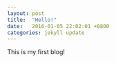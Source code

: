 ```yaml
---
layout: post
title:  "Hello!"
date:   2016-01-05 22:02:01 +0800
categories: jekyll update
---
```

This is my first blog!
